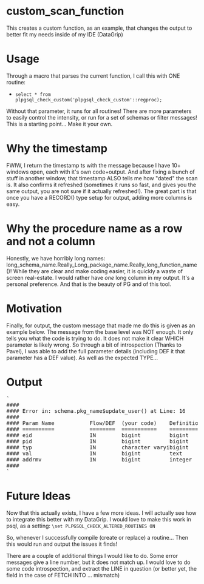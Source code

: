 custom_scan_function
====================

This creates a custom function, as an example, that changes the output to better fit my needs inside of my IDE (DataGrip)

# Usage
Through a macro that parses the current function, I call this with ONE routine: 
* `select * from plpgsql_check_custom('plpgsql_check_custom'::regproc);`


Without that parameter, it runs for all routines!  There are more parameters to easily control the intensity, or run for a set of schemas or filter messages!
This is a starting point... Make it your own.

# Why the timestamp
FWIW, I return the timestamp ts with the message because I have 10+ windows open, each with it's own code+output.  And after fixing a bunch of stuff in another window, that timestamp ALSO tells me how "dated" the scan is.  It also confirms it refreshed (sometimes it runs so fast, and gives you the same output, you are not sure if it actually refreshed!).  The great part is that once you have a RECORD() type setup for output, adding more columns is easy.

# Why the procedure name as a row and not a column
Honestly, we have horribly long names: long_schema_name.Really_Long_package_name.Really_long_function_name()!
While they are clear and make coding easier, it is quickly a waste of screen real-estate.  I would rather have *one* long column in my output.
It's a personal preference.  And that is the beauty of PG and of this tool.

# Motivation
Finally, for output, the custom message that made me do this is given as an example below.  The message from the base level was NOT enough.
It only tells you what the code is trying to do.  It does not make it clear WHICH parameter is likely wrong.  So through a bit of introspection (Thanks to Pavel),
I was able to add the full parameter details (including DEF it that parameter has a DEF value).  As well as the expected TYPE...

# Output
<pre>
`
#### 
#### Error in: schema.pkg_name$update_user() at Line: 16       PARAMETER TYPING ISSUE?
#### 
#### Param Name           Flow/DEF  (your code)    Definition     
#### ==========           ========  ===========    ==========     
#### eid                  IN        bigint         bigint         
#### pid                  IN        bigint         bigint         
#### typ                  IN        character varyibigint         
#### val                  IN        bigint         text           
#### addrmv               IN        bigint         integer        
#### 
`</pre>

# Future Ideas
Now that this actually exists, I have a few more ideas.  I will actually see how to integrate this better with my DataGrip.
I would love to make this work in psql, as a setting: 
`\set PLPGSQL_CHECK_ALTERED_ROUTINES ON`

So, whenever I successfully compile (create or replace) a routine... Then this would run and output the issues it finds!

There are a couple of additional things I would like to do.  Some error messages give a line number, but it does not match up.
I would love to do some code introspection, and extract the LINE in question (or better yet, the field in the case of FETCH INTO ... mismatch)
